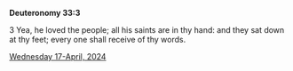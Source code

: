 **Deuteronomy 33:3**

3 Yea, he loved the people; all his saints are in thy hand: and they sat down at thy feet; every one shall receive of thy words.

[Wednesday 17-April, 2024](https://getbible.life/kjv/Deuteronomy/33/3)
